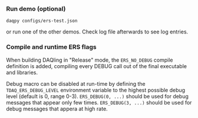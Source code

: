 ### Run demo (optional)

    daqpy configs/ers-test.json

or run one of the other demos.
Check log file afterwards to see log entries.

### Compile and runtime ERS flags

When building DAQling in "Release" mode, the `ERS_NO_DEBUG` compile definition is added, compiling every DEBUG call out of the final executable and libraries.

Debug macro can be disabled at run-time by defining the `TDAQ_ERS_DEBUG_LEVEL` environment variable to the highest possible debug level (default is 0, range 0-3).
`ERS_DEBUG(0, ...)` should be used for debug messages that appear only few times.
`ERS_DEBUG(3, ...)` should be used for debug messages that appera at high rate.